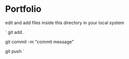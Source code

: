 # Portfolio

edit and add files inside this directory in your local system

`
git add .

git commit -m "commit message"

git push
`
